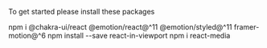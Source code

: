To get started please install these packages

npm i @chakra-ui/react @emotion/react@^11 @emotion/styled@^11 framer-motion@^6
npm install --save react-in-viewport
npm i react-media